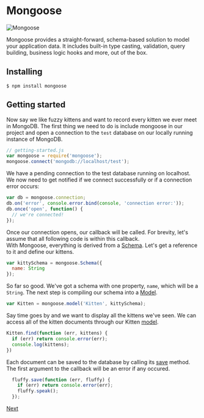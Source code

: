 # Mongoose  
![Mongoose](http://mongodb-tools.com/img/mongoose.png) 
  
  
Mongoose provides a straight-forward, schema-based solution to model your application data. It includes built-in type casting, validation, query building, business logic hooks and more, out of the box.  

## Installing  
```
$ npm install mongoose
```  

## Getting started  
Now say we like fuzzy kittens and want to record every kitten we ever meet in MongoDB. The first thing we need to do is include mongoose in our project and open a connection to the `test` database on our locally running instance of MongoDB.  
```javascript
// getting-started.js
var mongoose = require('mongoose');
mongoose.connect('mongodb://localhost/test');  
```  
We have a pending connection to the test database running on localhost. We now need to get notified if we connect successfully or if a connection error occurs:  
```javascript
var db = mongoose.connection;
db.on('error', console.error.bind(console, 'connection error:'));
db.once('open', function() {
  // we're connected!
});
```  

Once our connection opens, our callback will be called. For brevity, let's assume that all following code is within this callback.  
With Mongoose, everything is derived from a  [Schema](http://mongoosejs.com/docs/guide.html). Let's get a reference to it and define our kittens.

```javascript
var kittySchema = mongoose.Schema({
  name: String
});
```  


So far so good. We've got a schema with one property,  `name`, which will be a  `String`. The next step is compiling our schema into a  [Model](http://mongoosejs.com/docs/models.html).

```javascript
var Kitten = mongoose.model('Kitten', kittySchema);  
```  


Say time goes by and we want to display all the kittens we've seen. We can access all of the kitten documents through our Kitten  [model](http://mongoosejs.com/docs/models.html).

```javascript
Kitten.find(function (err, kittens) {
  if (err) return console.error(err);
  console.log(kittens);
})
```  

Each document can be saved to the database by calling its  [save](http://mongoosejs.com/docs/api.html#model_Model-save)  method. The first argument to the callback will be an error if any occured.

```javascript
  fluffy.save(function (err, fluffy) {
    if (err) return console.error(err);
    fluffy.speak();
  });
```  


[Next](../nodejs/first.md)



